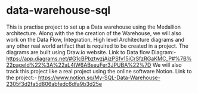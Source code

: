 # data-warehouse-sql
This is practise project to set up a Data warehouse using the Medallion architecture. Along with the the creation of the Warehouse, we will also work on the Data Flow, Integration, High level Architecture diagrams and any other real world artifact that is required to be created in a project. 
The diagrams are built using Draw.io website. Link to Data flow Diagram:- https://app.diagrams.net/#G1cBPbztwzjAizPSfv15iCrSfzRGaKMC_P#%7B%22pageId%22%3A%22aL4IW6ABseuFer3JPUBA%22%7D
We will also track this project like a real project using the online software Notion. Link to the project:-                                                                       https://www.notion.so/My-SQL-Data-Warehouse-2305f3d2fa5d806abfedc6dfa9b3d25e
